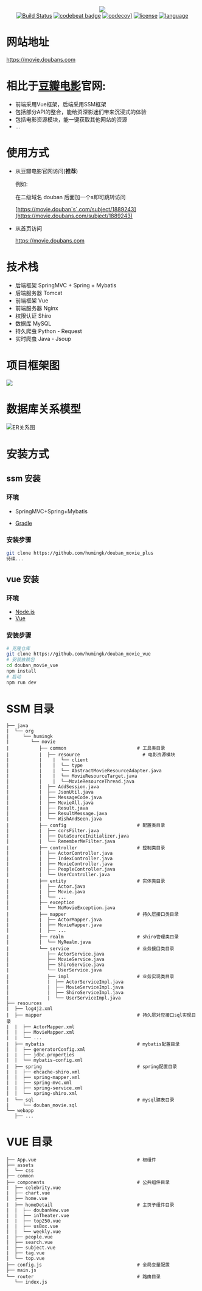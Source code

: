 <div align="center">
<img src="./image/logo3.png"/>
</div>
<div align="center">
<a href="https://travis-ci.org/humingk/douban_movie"><img src="https://travis-ci.org/humingk/douban_movie.svg?branch=master" alt="Build Status"></a>
<a href="https://codebeat.co/projects/github-com-humingk-douban_movie-master"><img src="https://codebeat.co/badges/d666efdf-fbf8-479f-a8ed-dfcb833f0016" alt="codebeat badge"></a>
<a href="https://codecov.io/gh/humingk/douban_movie"><img src="https://codecov.io/gh/humingk/douban_movie/branch/master/graph/badge.svg" alt="codecov]"></a>
<a href=""><img src="https://img.shields.io/github/license/mashape/apistatus.svg" alt="license"></a>
<a href=""><img src="https://img.shields.io/badge/language-java%20python%20javascript-green.svg" alt="language"></a>
</div>

# 网站地址

https://movie.doubans.com

# 相比于[豆瓣电影](https://movie.douban.com)官网:

- 前端采用Vue框架，后端采用SSM框架
- 包括部分API的整合，能给资深影迷们带来沉浸式的体验
- 包括电影资源模块，能一键获取其他网站的资源
- ...

# 使用方式

- 从豆瓣电影官网访问(**推荐**)

  例如:

  在二级域名 douban 后面加一个s即可跳转访问

  [https://movie.douban`s`.com/subject/1889243](https://movie.doubans.com/subject/1889243)

- 从首页访问

  https://movie.doubans.com

# 技术栈

- 后端框架 SpringMVC + Spring + Mybatis
- 后端服务器 Tomcat
- 前端框架 Vue
- 前端服务器 Nginx
- 权限认证 Shiro
- 数据库 MySQL
- 持久爬虫 Python - Request
- 实时爬虫 Java - Jsoup 

# 项目框架图

![](./image/structure.png)

# 数据库关系模型

![ER关系图](./image/sql_er_2.0.png)

# 安装方式

## ssm 安装

### 环境

- SpringMVC+Spring+Mybatis

- [Gradle](https://gradle.org/releases/)

### 安装步骤

```bash
git clone https://github.com/humingk/douban_movie_plus
待续...

```

## vue 安装

### 环境

- [Node.js](https://nodejs.org/zh-cn/download/)
- [Vue](https://cn.vuejs.org/v2/guide/installation.html)

### 安装步骤

```bash
# 克隆仓库
git clone https://github.com/humingk/douban_movie_vue
# 安装依赖包
cd douban_movie_vue
npm install
# 启动
npm run dev

```

# SSM 目录

```
├── java
|  └── org
|     └── humingk
|        └── movie
|           ├── common                          # 工具类目录
|           |  ├── resource						  # 电影资源模块
|           |    |  └── client	
|           |    |  └── type
|           |    |  └── AbstractMovieResourceAdapter.java
|           |    |  └── MovieResourceTarget.java
|           |    |  └──MovieResourceThread.java
|           |  ├── AddSession.java
|           |  ├── JsonUtil.java
|           |  ├── MessageCode.java
|           |  ├── MovieAll.java
|           |  ├── Result.java
|           |  ├── ResultMessage.java
|           |  └── WishAndSeen.java
|           ├── config                          # 配置类目录
|           |  ├── corsFilter.java
|           |  ├── DataSourceInitializer.java
|           |  └── RememberMeFilter.java
|           ├── controller                      # 控制类目录
|           |  ├── ActorController.java
|           |  ├── IndexController.java
|           |  ├── MovieController.java
|           |  ├── PeopleController.java
|           |  └── UserController.java
|           ├── entity                          # 实体类目录
|           |  ├── Actor.java
|           |  ├── Movie.java
|           |  └── ...
|           ├── exception
|           |  └── NoMovieException.java
|           ├── mapper                          # 持久层接口类目录
|           |  ├── ActorMapper.java
|           |  ├── MovieMapper.java
|           |  ├── ...
|           ├── realm                           # shiro管理类目录
|           |  └── MyRealm.java                 
|           └── service                         # 业务接口类目录
|              ├── ActorService.java
|              ├── MovieService.java
|              ├── ShiroService.java
|              └── UserService.java
|              ├── impl                         # 业务实现类目录
|              |  ├── ActorServiceImpl.java
|              |  ├── MovieServiceImpl.java
|              |  ├── ShiroServiceImpl.java
|              |  └── UserServiceImpl.java
├── resources
|  ├── log4j2.xml
|  ├── mapper                                   # 持久层对应接口sql实现目录
|  |  ├── ActorMapper.xml
|  |  ├── MovieMapper.xml
|  |  └── ...
|  ├── mybatis                                  # mybatis配置目录
|  |  ├── generatorConfig.xml
|  |  ├── jdbc.properties
|  |  └── mybatis-config.xml
|  ├── spring                                   # spring配置目录
|  |  ├── ehcache-shiro.xml
|  |  ├── spring-mapper.xml
|  |  ├── spring-mvc.xml
|  |  ├── spring-service.xml
|  |  └── spring-shiro.xml
|  └── sql                                      # mysql建表目录
|     └── douban_movie.sql
└── webapp
   ├── ...
```

# VUE 目录
```
├── App.vue                                     # 根组件
├── assets
|  └── css
├── common
├── components                                  # 公共组件目录
|  ├── celebrity.vue
|  ├── chart.vue
|  ├── home.vue
|  ├── homeDetail                               # 主页子组件目录
|  |  ├── doubanNew.vue
|  |  ├── inTheater.vue
|  |  ├── top250.vue
|  |  ├── usBox.vue
|  |  └── weekly.vue
|  ├── people.vue
|  ├── search.vue
|  ├── subject.vue
|  ├── tag.vue
|  └── top.vue
├── config.js                                   # 全局变量配置
├── main.js
└── router                                      # 路由目录
   └── index.js
```